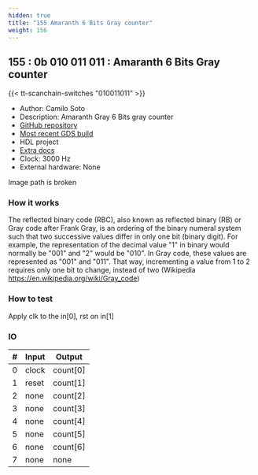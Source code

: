 ```yaml
---
hidden: true
title: "155 Amaranth 6 Bits Gray counter"
weight: 156
---
```


## 155 : 0b 010 011 011 : Amaranth 6 Bits Gray counter

{{< tt-scanchain-switches "010011011" >}}

* Author: Camilo Soto
* Description: Amaranth Gray 6 Bits gray counter
* [GitHub repository](https://github.com/tucanae47/tt02-gray-counter)
* [Most recent GDS build](https://github.com/tucanae47/tt02-gray-counter/actions/runs/3605848170)
* HDL project
* [Extra docs](https://github.com/tucanae47/tt02-gray-counter)
* Clock: 3000 Hz
* External hardware: None

Image path is broken

### How it works

The reflected binary code (RBC), also known as reflected binary (RB) or Gray code after Frank Gray, 
is an ordering of the binary numeral system such that two successive values differ in only one bit (binary digit).
For example, the representation of the decimal value "1" in binary would normally be "001" and "2" would be "010". 
In Gray code, these values are represented as "001" and "011". That way, incrementing a value from 1 to 2 requires
only one bit to change, instead of two (Wikipedia https://en.wikipedia.org/wiki/Gray_code)


### How to test

Apply clk to the in[0], rst on in[1]

### IO

| # | Input        | Output       |
|---|--------------|--------------|
| 0 | clock  | count[0] |
| 1 | reset  | count[1] |
| 2 | none  | count[2] |
| 3 | none  | count[3] |
| 4 | none  | count[4] |
| 5 | none  | count[5] |
| 6 | none  | count[6] |
| 7 | none  | none |
